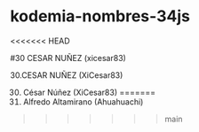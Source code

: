 # kodemia-nombres-34js

<<<<<<< HEAD



























#30 CESAR NUÑEZ (xicesar83)





























30.CESAR NUÑEZ (XiCesar83)




























30. César Núñez (XiCesar83)
=======
1. Alfredo Altamirano (Ahuahuachi)
>>>>>>> main
